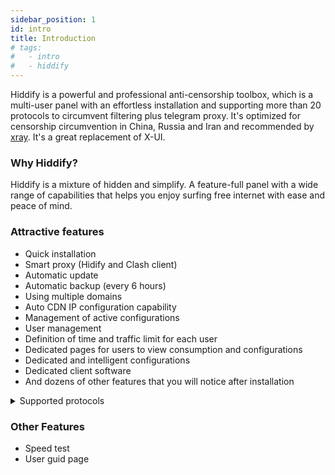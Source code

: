 ```yaml
---
sidebar_position: 1
id: intro
title: Introduction
# tags:
#   - intro
#   - hiddify
---
```


Hiddify is a powerful and professional anti-censorship toolbox, which is a multi-user panel with an effortless installation and supporting more than 20 protocols to circumvent filtering plus telegram proxy. It's optimized for censorship circumvention in China, Russia and Iran and recommended by [xray](https://github.com/XTLS/Xray-core). It's a great replacement of X-UI.

### Why Hiddify?

Hiddify is a mixture of hidden and simplify. A feature-full panel with a wide range of capabilities that helps you enjoy surfing free internet with ease and peace of mind.

### Attractive features

- Quick installation
- Smart proxy (Hidify and Clash client)
- Automatic update
- Automatic backup (every 6 hours)
- Using multiple domains
- Auto CDN IP configuration capability
- Management of active configurations
- User management
- Definition of time and traffic limit for each user
- Dedicated pages for users to view consumption and configurations
- Dedicated and intelligent configurations
- Dedicated client software
- And dozens of other features that you will notice after installation

<details markdown="1">
<summary>Supported protocols</summary>

| Supported Configs                                                                                                   | Supported Configs                                                                                 | Supported Configs                                                         |
| ------------------------------------------------------------------------------------------------------------------- | ------------------------------------------------------------------------------------------------- | ------------------------------------------------------------------------- |
| **Direct**                                                                                                          | **CDN**                                                                                           | **Domain Fronting**                                                       |
| Trojan:<br/>- TLS WS<br/>- TLS TCP<br/>- TLS gRPC<br/>- TLS H2 WS<br/>- TLS H2 TCP<br/>- TLS H2 gRPC<br/>           | Trojan:<br/>- TLS WS<br/>- TLS gRPC<br/>- TLS H2 WS<br/>- TLS H2 gRPC<br/><br/><br/>              | Trojan:<br/>- TLS WS Fake<br/><br/><br/><br/><br/><br/>                   |
| Vless:<br/>- TLS WS<br/>- HTTP WS<br/>- TLS TLS<br/>- TLS gRPC<br/>- TLS H2 TLS<br/>- TLS H2 WS<br/>- TLS H2 gRPC   | Vless:<br/>- TLS WS<br/>- TLS gRPC<br/>- HTTP WS<br/>- TLS H2 WS<br/>- TLS H2 gRPC<br/><br/><br/> | Vless:<br/>- TLS WS Fake<br/>- HTTP WS Fake<br/><br/><br/><br/><br/><br/> |
| Vmess:<br/>- TLS WS<br/>- TLS TCP<br/>- HTTP WS<br/>- HTTP TCP<br/>- TLS gRPC<br/>- TLS H2 WS<br/>- TLS H2 TCP<br/> | Vmess:<br/>- TLS WS<br/>- TLS gRPC<br/>- HTTP WS<br/>- TLS H2 WS<br/>- TLS H2 gRPC<br/><br/><br/> | Vmess:<br/>- TLS WS Fake<br/>- HTTP WS Fake<br/><br/><br/><br/><br/><br/> |
| V2ray:<br/>- TLS WS<br/>- HTTP WS<br/>- TLS H2                                                                      | V2ray:<br/>- TLS WS<br/>- HTTP WS<br/>- TLS H2                                                    |                                                                           |
| Shadowsocks:<br/>- TLS Shadowtls<br/>- HTTP Shadowtls<br/>- TLS H2 Shadowtls                                        |                                                                                                   |                                                                           |

</details>

### Other Features

- Speed test
- User guid page
